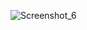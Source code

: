 ![Screenshot_6](https://user-images.githubusercontent.com/72668032/229312846-f3d67e27-9edb-4aab-9813-1fe22b78447c.png)
